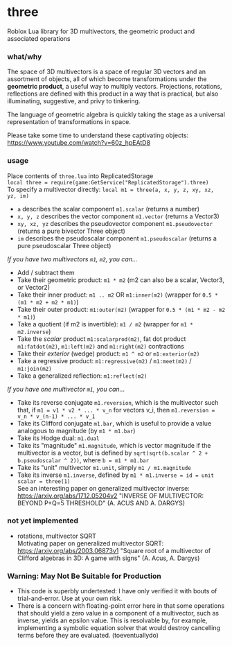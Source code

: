 # three
Roblox Lua library for 3D multivectors, the geometric product and associated operations

### what/why
The space of 3D multivectors is a space of regular 3D vectors and an assortment of objects, all of which become transformations under the **geometric product**, a useful way to multiply vectors. Projections, rotations, reflections are defined with this product in a way that is practical, but also illuminating, suggestive, and privy to tinkering.

The language of geometric algebra is quickly taking the stage as a universal representation of transformations in space.

Please take some time to understand these captivating objects: https://www.youtube.com/watch?v=60z_hpEAtD8

### usage
Place contents of `three.lua` into ReplicatedStorage\
`local three = require(game:GetService("ReplicatedStorage").three)`\
To specify a multivector directly:
`local m1 = three(a, x, y, z, xy, xz, yz, im)`
- `a` describes the scalar component `m1.scalar` (returns a number)
- `x, y, z` describes the vector component `m1.vector` (returns a Vector3)
- `xy, xz, yz` describes the pseudovector component `m1.pseudovector` (returns a pure bivector Three object)
- `im` describes the pseudoscalar component `m1.pseudoscalar` (returns a pure pseudoscalar Three object)

_If you have two multivectors `m1`, `m2`, you can..._
- Add / subtract them
- Take their geometric product: `m1 * m2` (m2 can also be a scalar, Vector3, or Vector2)
- Take their inner product: `m1 .. m2` OR `m1:inner(m2)` (wrapper for `0.5 * (m1 * m2 + m2 * m1)`)
- Take their outer product: `m1:outer(m2)` (wrapper for `0.5 * (m1 * m2 - m2 * m1)`)
- Take a quotient (if m2 is invertible): `m1 / m2` (wrapper for `m1 * m2.inverse`)
- Take the _scalar_ product `m1:scalarprod(m2)`, fat dot product `m1:fatdot(m2)`, `m1:left(m2)` and `m1:right(m2)` contractions
- Take their _exterior_ (wedge) product: `m1 ^ m2` or `m1:exterior(m2)`
- Take a regressive product: `m1:regressive(m2)` / `m1:meet(m2)` / `m1:join(m2)`
- Take a generalized reflection: `m1:reflect(m2)`

_If you have one multivector `m1`, you can..._
- Take its reverse conjugate `m1.reversion`, which is the multivector such that, if `m1 = v1 * v2 * ... * v_n` for vectors v_i, then `m1.reversion = v_n * v_(n-1) * ... * v_1`
- Take its Clifford conjugate `m1.bar`, which is useful to provide a value analogous to magnitude (by `m1 * m1.bar`)
- Take its Hodge dual: `m1.dual`
- Take its "magnitude" `m1.magnitude`, which is vector magnitude if the multivector is a vector, but is defined by `sqrt(sqrt(b.scalar ^ 2 + b.pseudoscalar ^ 2))`, where `b = m1 * m1.bar`
- Take its "unit" multivector `m1.unit`, simply `m1 / m1.magnitude`
- Take its inverse `m1.inverse`, defined by `m1 * m1.inverse = id = unit scalar = three(1)`\
See an interesting paper on generalized multivector inverse: https://arxiv.org/abs/1712.05204v2 "INVERSE OF MULTIVECTOR: BEYOND P+Q=5 THRESHOLD" (A. ACUS AND A. DARGYS)

### not yet implemented
- rotations, multivector SQRT\
Motivating paper on generalized multivector SQRT: https://arxiv.org/abs/2003.06873v1 "Square root of a multivector of Clifford algebras in 3D: A game with signs" (A. Acus, A. Dargys)

### Warning: May Not Be Suitable for Production
- This code is superbly undertested: I have only verified it with bouts of trial-and-error. Use at your own risk.
- There is a concern with floating-point error here in that some operations that should yield a zero value in a component of a multivector, such as inverse, yields an epsilon value. This is resolvable by, for example, implementing a symbolic equation solver that would destroy cancelling terms before they are evaluated. (toeventuallydo)
